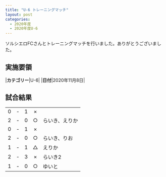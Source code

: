```yaml
---
title: "U-6 トレーニングマッチ"
layout: post
categories:
  - 2020年度
  - 2020年度U-6
---
```


ソルシエロFCさんとトレーニングマッチを行いました。ありがとうございました。


## 実施要領

|**カテゴリー**|U-6|
|**日付**|2020年11月8日|

## 試合結果

|    |   |    |         |    |
|:--:|:-:|:--:|:--:|:--------|
|    0| - |   1|×||
|    2| - |   0|○|らいき、えりか|
|    0| - |   1|×||
|    2| - |   0|○|らいき、りお|
|    1| - |   1|△|えりか|
|    2| - |   3|×|らいき2|
|    1| - |   0|○|ゆいと|
